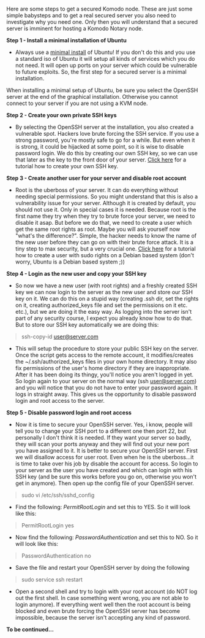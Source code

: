 Here are some steps to get a secured Komodo node. These are just some simple babysteps and to get a real secured server you also need to investigate why you need one. Only then you will understand that a secured server is imminent for hosting a Komodo Notary node.

**Step 1 - Install a minimal installation of Ubuntu**

- Always use a [minimal install](https://help.ubuntu.com/community/Installation/MinimalCD) of Ubuntu! If you don't do this and you use a standard iso of Ubuntu it will setup all kinds of services which you do not need. It will open up ports on your server which could be vulnerable to future exploits. So, the first step for a secured server is a minimal installation.

When installing a minimal setup of Ubuntu, be sure you select the OpenSSH server at the end of the graphical installation. Otherwise you cannot connect to your server if you are not using a KVM node. 

**Step 2 - Create your own private SSH keys**

- By selecting the OpenSSH server at the installation, you also created a vulnerable spot. Hackers love brute forcing the SSH service. If you use a strong password, you're mostly safe to go for a while. But even when it is strong, it could be hijacked at some point, so it is wise to disable password login. We do this by creating our own SSH key, so we can use that later as the key to the front door of your server. [Click here](https://www.digitalocean.com/community/tutorials/how-to-set-up-ssh-keys--2) for a tutorial how to create your own SSH key.

**Step 3 - Create another user for your server and disable root account**

- Root is the uberboss of your server. It can do everything without needing special permissions. So you might understand that this is also a vulnerability issue for your server. Although it is created by default, you should not use it. Only in special cases it is needed. Because root is the first name they try when they try to brute force your server, we need to disable it asap. But before we do that, we need to create a user which get the same root rights as root. Maybe you will ask yourself now "what's the difference?". Simple, the hacker needs to know the name of the new user before they can go on with their brute force attack. It is a tiny step to max security, but a very crucial one. [Click here](https://www.digitalocean.com/community/tutorials/how-to-add-delete-and-grant-sudo-privileges-to-users-on-a-debian-vps) for a tutorial how to create a user with sudo rights on a Debian based system (don't worry, Ubuntu is a Debian based system ;))

**Step 4 - Login as the new user and copy your SSH key**

- So now we have a new user (with root rights) and a freshly created SSH key we can now login to the server as the new user and store our SSH key on it. We can do this on a stupid way (creating .ssh dir, set the rights on it, creating authorized_keys file and set the permissions on it etc. etc.), but we are doing it the easy way. As logging into the server isn't part of any security course, I expect you already know how to do that. But to store our SSH key automatically we are doing this:

> ssh-copy-id user@server.com

- This will setup the procedure to store your public SSH key on the server. Once the script gets access to the remote account, it modifies/creates the ~/.ssh/authorized_keys files in your own home directory. It may also fix permissions of the user's home directory if they are inappropriate. After it has been doing its thingy, you'll notice you aren't logged in yet. So login again to your server on the normal way (ssh user@server.com) and you will notice that you do not have to enter your password again. It logs in straight away. This gives us the opportunity to disable password login and root access to the server.

**Step 5 - Disable password login and root access**

- Now it is time to secure your OpenSSH server. Yes, i know, people will tell you to change your SSH port to a different one then port 22, but personally I don't think it is needed. If they want your server so badly, they will scan your ports anyway and they will find out your new port you have assigned to it. It is better to secure your OpenSSH server. First we will disallow access for user root. Even when he is the uberboss...it is time to take over his job by disable the account for access. So login to your server as the user you have created and which can login with his SSH key (and be sure this works before you go on, otherwise you won't get in anymore). Then open up the config file of your OpenSSH server.

> sudo vi /etc/ssh/sshd_config

- Find the following: _PermitRootLogin_ and set this to YES. So it will look like this:

> PermitRootLogin yes

- Now find the following: _PasswordAuthentication_ and set this to NO. So it will look like this:

> PasswordAuthentication no

- Save the file and restart your OpenSSH server by doing the following

> sudo service ssh restart

- Open a second shell and try to login with your root account (do NOT log out the first shell. In case something went wrong, you are not able to login anymore). If everything went well then the root account is being blocked and even brute forcing the OpenSSH server has become impossible, because the server isn't accepting any kind of password.

**To be continued...**